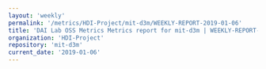 ```yaml
---
layout: 'weekly'
permalink: '/metrics/HDI-Project/mit-d3m/WEEKLY-REPORT-2019-01-06'
title: 'DAI Lab OSS Metrics Metrics report for mit-d3m | WEEKLY-REPORT-2019-01-06'
organization: 'HDI-Project'
repository: 'mit-d3m'
current_date: '2019-01-06'
---
```


